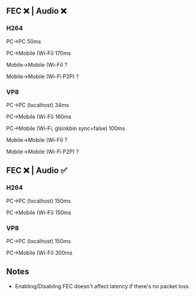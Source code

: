 ## FEC ❌ | Audio ❌

### H264

PC->PC 50ms

PC->Mobile (Wi-Fi) 170ms

Mobile->Mobile (Wi-Fi) ?

Mobile->Mobile (Wi-Fi P2P) ?

### VP8

PC->PC (localhost) 34ms

PC->Mobile (Wi-Fi) 160ms

PC->Mobile (Wi-Fi, glsinkbin sync=false) 100ms

Mobile->Mobile (Wi-Fi) ?

Mobile->Mobile (Wi-Fi P2P) ?

## FEC ❌ | Audio ✅

### H264

PC->PC (localhost) 150ms

PC->Mobile (Wi-Fi) 150ms

### VP8

PC->PC (localhost) 150ms

PC->Mobile (Wi-Fi) 300ms

## Notes

- Enabling/Disabling FEC doesn't affect latency if there's no packet loss.

